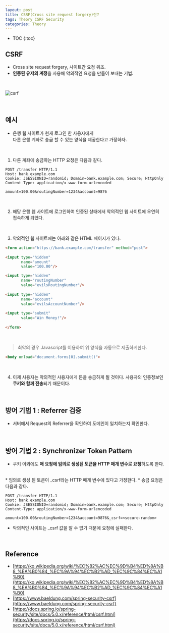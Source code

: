 ```yaml
---
layout: post
title: CSRF(Cross site request forgery)란?
tags: Theory CSRF Security
categories: Theory
---
```


* TOC
{:toc}  
  
## CSRF
* Cross site request forgery, 사이트간 요청 위조.
* **인증된 유저의 계정**을 사용해 악의적인 요청을 만들어 보내는 기법.  

  
<br>  

![csrf](https://user-images.githubusercontent.com/25604495/83403212-33f9e280-a443-11ea-8b1a-29ff85edfeef.png)

<!--more-->
  

<br>  

## 예시
* 은행 웹 사이트가 현재 로그인 한 사용자에게<br>다른 은행 계좌로 송금 할 수 있는 양식을 제공한다고 가정하자.
  
<br>  

1) 다른 계좌에 송금하는 HTTP 요청은 다음과 같다.

```http
POST /transfer HTTP/1.1
Host: bank.example.com
Cookie: JSESSIONID=randomid; Domain=bank.example.com; Secure; HttpOnly
Content-Type: application/x-www-form-urlencoded

amount=100.00&routingNumber=1234&account=9876
```
  
<br>  

2) 해당 은행 웹 사이트에 로그인하여 인증된 상태에서 악의적인 웹 사이트에 우연히 접속하게 되었다.
  
<br>  

3) 악의적인 웹 사이트에는 아래와 같은 HTML 페이지가 있다.

```html
<form action="https://bank.example.com/transfer" method="post">
	
<input type="hidden"
       name="amount"
       value="100.00"/>

<input type="hidden"
       name="routingNumber"
       value="evilsRoutingNumber"/>
	
<input type="hidden"
       name="account"
       value="evilsAccountNumber"/>
	
<input type="submit"
       value="Win Money!"/>
	
</form>
```
  
<br>  

> 최악의 경우 Javascript를 이용하여 위 양식을 자동으로 제출하게한다.

```html
<body onload="document.forms[0].submit()">
```
  
<br>  

4) 이제 사용자는 악의적인 사용자에게 돈을 송금하게 될 것이다. 사용자의 인증정보인 **쿠키와 함께 전송**되기 때문이다.


<br>  

## 방어 기법 1 : Referrer 검증
* 서버에서 Request의 Referrer을 확인하여 도메인이 일치하는지 확인한다.


<br>  


## 방어 기법 2 : Synchronizer Token Pattern
* 쿠키 이외에도 **매 요청에 임의로 생성된 토큰을 HTTP 매개 변수로 요청**하도록 한다.  
<br>  
* 임의로 생성 된 토큰이 _csrf라는 HTTP 매개 변수에 있다고 가정한다.
* 송금 요청은 다음과 같다.

```http
POST /transfer HTTP/1.1
Host: bank.example.com
Cookie: JSESSIONID=randomid; Domain=bank.example.com; Secure; HttpOnly
Content-Type: application/x-www-form-urlencoded

amount=100.00&routingNumber=1234&account=9876&_csrf=<secure-random>
```

* 악의적인 사이트는 _csrf 값을 알 수 없기 때문에 요청에 실패한다.


<br>  

## Reference  
* [https://ko.wikipedia.org/wiki/%EC%82%AC%EC%9D%B4%ED%8A%B8_%EA%B0%84_%EC%9A%94%EC%B2%AD_%EC%9C%84%EC%A1%B0](https://ko.wikipedia.org/wiki/%EC%82%AC%EC%9D%B4%ED%8A%B8_%EA%B0%84_%EC%9A%94%EC%B2%AD_%EC%9C%84%EC%A1%B0)  
* [https://www.baeldung.com/spring-security-csrf](https://www.baeldung.com/spring-security-csrf)  
* [https://docs.spring.io/spring-security/site/docs/5.0.x/reference/html/csrf.html](https://docs.spring.io/spring-security/site/docs/5.0.x/reference/html/csrf.html)  
